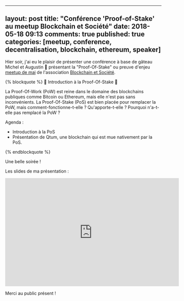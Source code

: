 
---
layout: post
title: "Conférence 'Proof-of-Stake' au meetup Blockchain et Société"
date: 2018-05-18 09:13
comments: true
published: true
categories: [meetup, conference, decentralisation, blockchain, ethereum, speaker]
---

Hier soir, j'ai eu le plaisir de présenter une conférence à base de gâteau Michel et Augustin 🤣 présentant la "Proof-Of-Stake" ou preuve d'enjeu [meetup de mai](https://www.meetup.com/fr-FR/Blockchain-Societe-Nantes/events/250342863/) de l'association [Blockchain et Société](https://blockchainsociete.org).

{% blockquote %}
🍟 Introduction à la Proof-Of-Stake 🍟

La Proof-Of-Work (PoW) est reine dans le domaine des blockchains publiques comme Bitcoin ou Ethereum, mais elle n'est pas sans inconvénients.
La Proof-Of-Stake (PoS) est bien placée pour remplacer la PoW, mais comment-fonctionne-t-elle ? Qu'apporte-t-elle ? Pourquoi n'a-t-elle pas remplacé la PoW ?

Agenda :

 - Introduction à la PoS
 - Présentation de Qtum, une blockchain qui est mue nativement par la PoS.

{% endblockquote %}

Une belle soirée !

Les slides de ma présentation :

<iframe src="https://docs.google.com/presentation/d/e/2PACX-1vSZhUnxaXOfdtWbT-dsiIxsVIbmkQlwP09i4Hu7HfQ6NGxjD1l92gId5i6DuA30qTnrIxMOeE9sa41q/embed?start=false&loop=false&delayms=60000" frameborder="0" width="560" height="349" allowfullscreen="true" mozallowfullscreen="true" webkitallowfullscreen="true"></iframe>

Merci au public présent !
